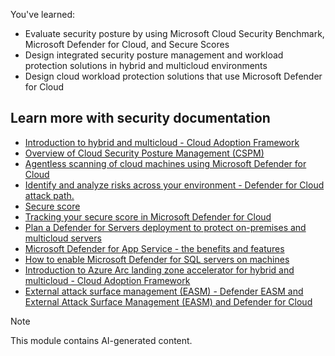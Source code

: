 You've learned:

- Evaluate security posture by using Microsoft Cloud Security Benchmark, Microsoft Defender for Cloud, and Secure Scores
- Design integrated security posture management and workload protection solutions in hybrid and multicloud environments
- Design cloud workload protection solutions that use Microsoft Defender for Cloud

## Learn more with security documentation

- [Introduction to hybrid and multicloud - Cloud Adoption Framework](/azure/cloud-adoption-framework/scenarios/hybrid/)
- [Overview of Cloud Security Posture Management (CSPM)](/azure/defender-for-cloud/concept-cloud-security-posture-management)
- [Agentless scanning of cloud machines using Microsoft Defender for Cloud](/azure/defender-for-cloud/concept-agentless-data-collection)
- [Identify and analyze risks across your environment - Defender for Cloud attack path.](/azure/defender-for-cloud/concept-attack-path)
- [Secure score](/azure/defender-for-cloud/secure-score-security-controls)
- [Tracking your secure score in Microsoft Defender for Cloud](/azure/defender-for-cloud/secure-score-access-and-track)
- [Plan a Defender for Servers deployment to protect on-premises and multicloud servers](/azure/defender-for-cloud/plan-defender-for-servers)
- [Microsoft Defender for App Service - the benefits and features](/azure/defender-for-cloud/defender-for-app-service-introduction)
- [How to enable Microsoft Defender for SQL servers on machines](/azure/defender-for-cloud/defender-for-sql-usage)
- [Introduction to Azure Arc landing zone accelerator for hybrid and multicloud - Cloud Adoption Framework](/azure/cloud-adoption-framework/scenarios/hybrid/enterprise-scale-landing-zone)
- [External attack surface management (EASM) - Defender EASM and External Attack Surface Management (EASM) and Defender for Cloud](/azure/defender-for-cloud/concept-easm)

> [!NOTE]
> This module contains AI-generated content.